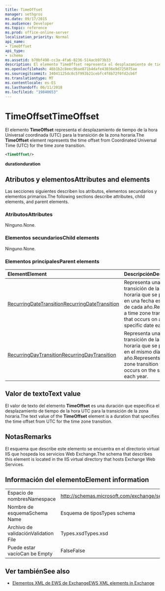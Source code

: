 ```yaml
---
title: TimeOffset
manager: sethgros
ms.date: 09/17/2015
ms.audience: Developer
ms.topic: reference
ms.prod: office-online-server
localization_priority: Normal
api_name:
- TimeOffset
api_type:
- schema
ms.assetid: b70bf498-cc3a-4fa6-8236-514acb973b33
description: El elemento TimeOffset representa el desplazamiento de tiempo de la hora Universal coordinada (UTC) para la transición de la zona horaria.
ms.openlocfilehash: 46b1b2c8eec9bae871b4dafe43036e9d725075ae
ms.sourcegitcommit: 34041125dc8c5f993b21cebfc4f8b72f0fd2cb6f
ms.translationtype: MT
ms.contentlocale: es-ES
ms.lasthandoff: 06/11/2018
ms.locfileid: "19840653"
---
```

# <a name="timeoffset"></a><span data-ttu-id="53bf4-103">TimeOffset</span><span class="sxs-lookup"><span data-stu-id="53bf4-103">TimeOffset</span></span>

<span data-ttu-id="53bf4-104">El elemento **TimeOffset** representa el desplazamiento de tiempo de la hora Universal coordinada (UTC) para la transición de la zona horaria.</span><span class="sxs-lookup"><span data-stu-id="53bf4-104">The **TimeOffset** element represents the time offset from Coordinated Universal Time (UTC) for the time zone transition.</span></span> 
  
```XML
<TimeOffset/>
```

 <span data-ttu-id="53bf4-105">**duration**</span><span class="sxs-lookup"><span data-stu-id="53bf4-105">**duration**</span></span>
## <a name="attributes-and-elements"></a><span data-ttu-id="53bf4-106">Atributos y elementos</span><span class="sxs-lookup"><span data-stu-id="53bf4-106">Attributes and elements</span></span>

<span data-ttu-id="53bf4-107">Las secciones siguientes describen los atributos, elementos secundarios y elementos primarios.</span><span class="sxs-lookup"><span data-stu-id="53bf4-107">The following sections describe attributes, child elements, and parent elements.</span></span>
  
### <a name="attributes"></a><span data-ttu-id="53bf4-108">Atributos</span><span class="sxs-lookup"><span data-stu-id="53bf4-108">Attributes</span></span>

<span data-ttu-id="53bf4-109">Ninguno.</span><span class="sxs-lookup"><span data-stu-id="53bf4-109">None.</span></span>
  
### <a name="child-elements"></a><span data-ttu-id="53bf4-110">Elementos secundarios</span><span class="sxs-lookup"><span data-stu-id="53bf4-110">Child elements</span></span>

<span data-ttu-id="53bf4-111">Ninguno.</span><span class="sxs-lookup"><span data-stu-id="53bf4-111">None.</span></span>
  
### <a name="parent-elements"></a><span data-ttu-id="53bf4-112">Elementos principales</span><span class="sxs-lookup"><span data-stu-id="53bf4-112">Parent elements</span></span>

|<span data-ttu-id="53bf4-113">**Element**</span><span class="sxs-lookup"><span data-stu-id="53bf4-113">**Element**</span></span>|<span data-ttu-id="53bf4-114">**Descripción**</span><span class="sxs-lookup"><span data-stu-id="53bf4-114">**Description**</span></span>|
|:-----|:-----|
|[<span data-ttu-id="53bf4-115">RecurringDateTransition</span><span class="sxs-lookup"><span data-stu-id="53bf4-115">RecurringDateTransition</span></span>](recurringdatetransition.md) <br/> |<span data-ttu-id="53bf4-116">Representa una transición de la zona horaria que se produce en una fecha específica de cada año.</span><span class="sxs-lookup"><span data-stu-id="53bf4-116">Represents a time zone transition that occurs on a specific date each year.</span></span>  <br/> |
|[<span data-ttu-id="53bf4-117">RecurringDayTransition</span><span class="sxs-lookup"><span data-stu-id="53bf4-117">RecurringDayTransition</span></span>](recurringdaytransition.md) <br/> |<span data-ttu-id="53bf4-118">Representa una transición de la zona horaria que se produce en el mismo día cada año.</span><span class="sxs-lookup"><span data-stu-id="53bf4-118">Represents a time zone transition that occurs on the same day each year.</span></span>  <br/> |
   
## <a name="text-value"></a><span data-ttu-id="53bf4-119">Valor de texto</span><span class="sxs-lookup"><span data-stu-id="53bf4-119">Text value</span></span>

<span data-ttu-id="53bf4-120">El valor de texto del elemento **TimeOffset** es una duración que especifica el desplazamiento de tiempo de la hora UTC para la transición de la zona horaria.</span><span class="sxs-lookup"><span data-stu-id="53bf4-120">The text value of the **TimeOffset** element is a duration that specifies the time offset from UTC for the time zone transition.</span></span> 
  
## <a name="remarks"></a><span data-ttu-id="53bf4-121">Notas</span><span class="sxs-lookup"><span data-stu-id="53bf4-121">Remarks</span></span>

<span data-ttu-id="53bf4-122">El esquema que describe este elemento se encuentra en el directorio virtual IIS que hospeda los servicios Web Exchange.</span><span class="sxs-lookup"><span data-stu-id="53bf4-122">The schema that describes this element is located in the IIS virtual directory that hosts Exchange Web Services.</span></span>
  
## <a name="element-information"></a><span data-ttu-id="53bf4-123">Información del elemento</span><span class="sxs-lookup"><span data-stu-id="53bf4-123">Element information</span></span>

|||
|:-----|:-----|
|<span data-ttu-id="53bf4-124">Espacio de nombres</span><span class="sxs-lookup"><span data-stu-id="53bf4-124">Namespace</span></span>  <br/> |http://schemas.microsoft.com/exchange/services/2006/types  <br/> |
|<span data-ttu-id="53bf4-125">Nombre de esquema</span><span class="sxs-lookup"><span data-stu-id="53bf4-125">Schema Name</span></span>  <br/> |<span data-ttu-id="53bf4-126">Esquema de tipos</span><span class="sxs-lookup"><span data-stu-id="53bf4-126">Types schema</span></span>  <br/> |
|<span data-ttu-id="53bf4-127">Archivo de validación</span><span class="sxs-lookup"><span data-stu-id="53bf4-127">Validation File</span></span>  <br/> |<span data-ttu-id="53bf4-128">Types.xsd</span><span class="sxs-lookup"><span data-stu-id="53bf4-128">Types.xsd</span></span>  <br/> |
|<span data-ttu-id="53bf4-129">Puede estar vacío</span><span class="sxs-lookup"><span data-stu-id="53bf4-129">Can be Empty</span></span>  <br/> |<span data-ttu-id="53bf4-130">False</span><span class="sxs-lookup"><span data-stu-id="53bf4-130">False</span></span>  <br/> |
   
## <a name="see-also"></a><span data-ttu-id="53bf4-131">Ver también</span><span class="sxs-lookup"><span data-stu-id="53bf4-131">See also</span></span>



- [<span data-ttu-id="53bf4-132">Elementos XML de EWS de Exchange</span><span class="sxs-lookup"><span data-stu-id="53bf4-132">EWS XML elements in Exchange</span></span>](ews-xml-elements-in-exchange.md)

